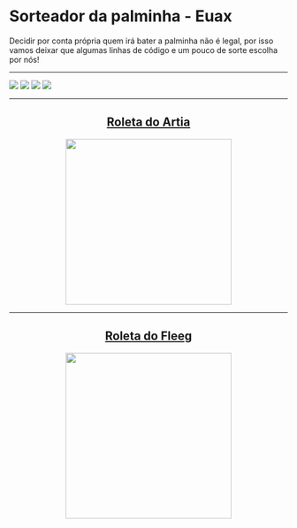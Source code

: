 # Sorteador da palminha - Euax
Decidir por conta própria quem irá bater a palminha não é legal, por isso vamos deixar que algumas linhas de código e um pouco de sorte escolha por nós!
<hr>
<div align="left">
 <img src="https://img.shields.io/github/license/victorgluz/Palminha">
 <img src="https://img.shields.io/github/stars/victorgluz/Palminha">
 <img src="https://img.shields.io/github/forks/victorgluz/Palminha">
 <img src="https://img.shields.io/github/issues/victorgluz/Palminha">
</div>
<hr>

<div align="center">
 <h2 align="center"><a href="https://turbolinks.com.br/palminha/artia">Roleta do Artia</a></h2>
 <img src="https://user-images.githubusercontent.com/67982822/173168266-8fdf6252-05a2-49ce-97c9-d35d58f2391a.png" width="300px">
</div>
 
<hr>

<div align="center">
 <h2 align="center"><a href="https://turbolinks.com.br/palminha/fleeg">Roleta do Fleeg</a></h2>
 <img src="https://user-images.githubusercontent.com/67982822/173168245-2d2749e1-eb31-4649-ab4d-e11db094d1c9.png" width="300px">
</div>
